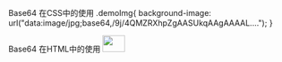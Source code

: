 Base64 在CSS中的使用
.demoImg{ background-image: url("data:image/jpg;base64,/9j/4QMZRXhpZgAASUkqAAgAAAAL...."); }

Base64 在HTML中的使用
<img width="40" height="30" src="data:image/jpg;base64,/9j/4QMZRXhpZgAASUkqAAgAAAAL...." />
